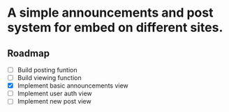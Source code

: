 # A simple announcements and post system for embed on different sites.

## Roadmap

- [ ] Build posting funtion
- [ ] Build viewing function
- [x] Implement basic announcements view
- [ ] Implement user auth view
- [ ] Implement new post view
